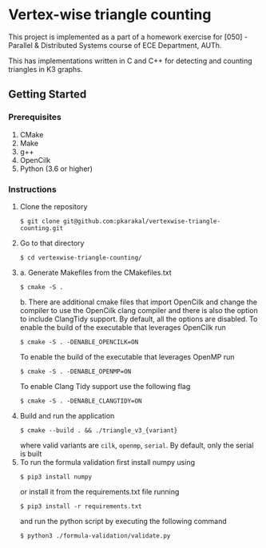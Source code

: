 # Vertex-wise triangle counting
This project is implemented as a part of a homework exercise for [050] - Parallel & 
Distributed Systems course of ECE Department, AUTh. 

This has implementations written in C and C++ for detecting and counting triangles in 
K3 graphs. 

## Getting Started

### Prerequisites
1. CMake
2. Make
3. g++
4. OpenCilk
5. Python (3.6 or higher)


### Instructions
1.  Clone the repository
    ```shell script
    $ git clone git@github.com:pkarakal/vertexwise-triangle-counting.git
    ```
2.  Go to that directory
    ```shell script
    $ cd vertexwise-triangle-counting/
    ```
3.  a. Generate Makefiles from the CMakefiles.txt
    ```shell script
    $ cmake -S .
    ```
    b. There are additional cmake files that import OpenCilk and change the 
    compiler to use the OpenCilk clang compiler and there is also the option
    to include ClangTidy support. By default, all the options are disabled. 
    To enable the build of the executable that leverages OpenCilk run 
    ```shell script
    $ cmake -S . -DENABLE_OPENCILK=ON
    ``` 
    To enable the build of the executable that leverages OpenMP run 
    ```
    $ cmake -S . -DENABLE_OPENMP=ON
    ```
    To enable Clang Tidy support use the following flag
    ```shell script
    $ cmake -S . -DENABLE_CLANGTIDY=ON
    ```
4.  Build and run the application
    ```shell script
    $ cmake --build . && ./triangle_v3_{variant}
    ```
    where valid variants are `cilk`, `openmp`, `serial`.
    By default, only the serial is built
5.  To run the formula validation first install numpy using
    ```shell script
    $ pip3 install numpy
    ```
    or install it from the requirements.txt file running
    ```shell script
    $ pip3 install -r requirements.txt
    ```
    and run the python script by executing the following command
    ```shell script
    $ python3 ./formula-validation/validate.py
    ```
